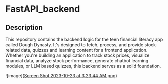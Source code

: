 # FastAPI_backend

## Description

This repository contains the backend logic for the teen financial literacy app called Dough Dynasty. It's designed to fetch, process, and provide stock-related data, quizzes and learning content for a frontend application. Whether you're building an application to track stock prices, visualize financial data, analyze stock performance, generate chatbot learning modules, or LLM based quizzes, this backend serves as a solid foundation.

![image]([Screen Shot 2023-10-23 at 3.23.44 AM.png](https://github.com/Invest-learning-WWCodeHackathon/FastAPI_backend/blob/main/Screen%20Shot%202023-10-23%20at%203.23.44%20AM.png))
